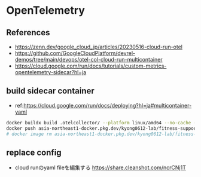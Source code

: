 # OpenTelemetry

## References

- <https://zenn.dev/google_cloud_jp/articles/20230516-cloud-run-otel>
- <https://github.com/GoogleCloudPlatform/devrel-demos/tree/main/devops/otel-col-cloud-run-multicontainer>
- <https://cloud.google.com/run/docs/tutorials/custom-metrics-opentelemetry-sidecar?hl=ja>

## build sidecar container

- ref:<https://cloud.google.com/run/docs/deploying?hl=ja#multicontainer-yaml>

```bash
docker buildx build .otelcollector/ --platform linux/amd64 --no-cache --tag asia-northeast1-docker.pkg.dev/kyong0612-lab/fitness-supporter/sidecar/otel:latest
docker push asia-northeast1-docker.pkg.dev/kyong0612-lab/fitness-supporter/sidecar/otel:latest
# docker image rm asia-northeast1-docker.pkg.dev/kyong0612-lab/fitness-supporter/sidecar/otel:latest
```

## replace config

- cloud runのyaml fileを編集する
<https://share.cleanshot.com/ncrCNj1T>
